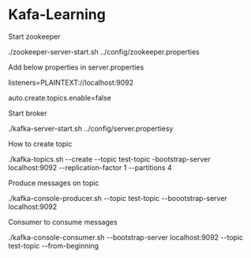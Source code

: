 # Kafa-Learning

Start zookeeper

./zookeeper-server-start.sh ../config/zookeeper.properties

Add below properties in server.properties

listeners=PLAINTEXT://localhost:9092

auto.create.topics.enable=false

Start broker

./kafka-server-start.sh ../config/server.propertiesy

How to create topic

./kafka-topics.sh --create --topic test-topic -bootstrap-server localhost:9092 --replication-factor 1 --partitions 4

Produce messages on topic

./kafka-console-producer.sh --topic test-topic --boootstrap-server localhost:9092 

Consumer to consume messages

./kafka-console-consumer.sh --bootstrap-server localhost:9092 --topic test-topic --from-beginning





